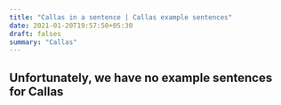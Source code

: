 ```yaml
---
title: "Callas in a sentence | Callas example sentences"
date: 2021-01-20T19:57:50+05:30
draft: falses
summary: "Callas"
---
```

## Unfortunately, we have no example sentences for Callas                 
